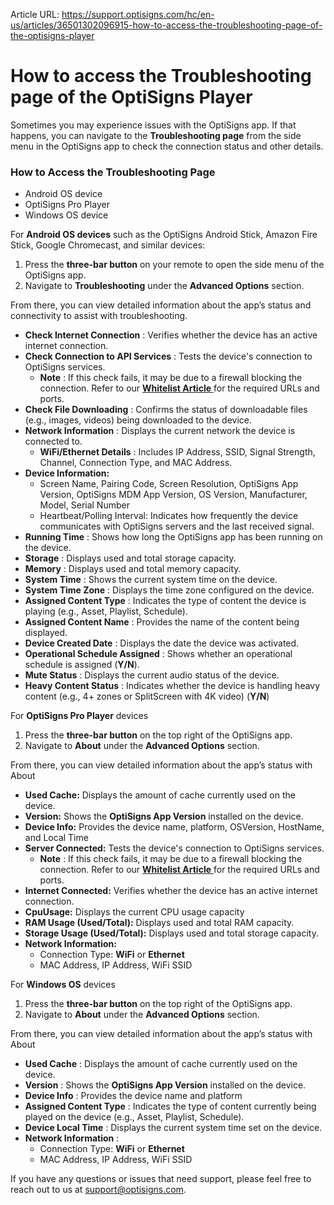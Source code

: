 Article URL: https://support.optisigns.com/hc/en-us/articles/36501302096915-how-to-access-the-troubleshooting-page-of-the-optisigns-player

# How to access the Troubleshooting page of the OptiSigns Player

Sometimes you may experience issues with the OptiSigns app. If that happens,
you can navigate to the **Troubleshooting page** from the side menu in the
OptiSigns app to check the connection status and other details.

### **How to Access the Troubleshooting Page**

  * Android OS device
  * OptiSigns Pro Player
  * Windows OS device

For **Android OS devices** such as the OptiSigns Android Stick, Amazon Fire
Stick, Google Chromecast, and similar devices:

  1. Press the **three-bar button** on your remote to open the side menu of the OptiSigns app.
  2. Navigate to **Troubleshooting** under the **Advanced Options** section.

From there, you can view detailed information about the app’s status and
connectivity to assist with troubleshooting.

  * **Check Internet Connection** : Verifies whether the device has an active internet connection.
  * **Check Connection to API Services** : Tests the device's connection to OptiSigns services. 
    * **Note** : If this check fails, it may be due to a firewall blocking the connection. Refer to our [**Whitelist Article** ](https://support.optisigns.com/hc/en-us/articles/360047275934)for the required URLs and ports.
  * **Check File Downloading** : Confirms the status of downloadable files (e.g., images, videos) being downloaded to the device.
  * **Network Information** : Displays the current network the device is connected to. 
    * **WiFi/Ethernet Details** : Includes IP Address, SSID, Signal Strength, Channel, Connection Type, and MAC Address.
  * **Device Information:**
    * Screen Name, Pairing Code, Screen Resolution, OptiSigns App Version, OptiSigns MDM App Version, OS Version, Manufacturer, Model, Serial Number
    * Heartbeat/Polling Interval: Indicates how frequently the device communicates with OptiSigns servers and the last received signal.
  * **Running Time** : Shows how long the OptiSigns app has been running on the device.
  * **Storage** : Displays used and total storage capacity.
  * **Memory** : Displays used and total memory capacity.
  * **System Time** : Shows the current system time on the device.
  * **System Time Zone** : Displays the time zone configured on the device.
  * **Assigned Content Type** : Indicates the type of content the device is playing (e.g., Asset, Playlist, Schedule).
  * **Assigned Content Name** : Provides the name of the content being displayed.
  * **Device Created Date** : Displays the date the device was activated.
  * **Operational Schedule Assigned** : Shows whether an operational schedule is assigned (**Y/N**).
  * **Mute Status** : Displays the current audio status of the device.
  * **Heavy Content Status** : Indicates whether the device is handling heavy content (e.g., 4+ zones or SplitScreen with 4K video) (**Y/N**)

For **OptiSigns Pro Player** devices

  1. Press the **three-bar button** on the top right of the OptiSigns app.
  2. Navigate to **About** under the **Advanced Options** section.

From there, you can view detailed information about the app’s status with
About

  * **Used Cache:** Displays the amount of cache currently used on the device.
  * **Version:** Shows the **OptiSigns App Version** installed on the device.
  * **Device Info:** Provides the device name, platform, OSVersion, HostName, and Local Time
  * **Server Connected:** Tests the device's connection to OptiSigns services. 
    * **Note** : If this check fails, it may be due to a firewall blocking the connection. Refer to our [**Whitelist Article** ](https://support.optisigns.com/hc/en-us/articles/360047275934)for the required URLs and ports.
  * **Internet Connected:** Verifies whether the device has an active internet connection.
  * **CpuUsage:** Displays the current CPU usage capacity
  * **RAM Usage (Used/Total):** Displays used and total RAM capacity.
  * **Storage Usage (Used/Total):** Displays used and total storage capacity.
  * **Network Information:**
    * Connection Type: **WiFi** or **Ethernet**
    * MAC Address, IP Address, WiFi SSID

For **Windows OS** devices

  1. Press the **three-bar button** on the top right of the OptiSigns app.
  2. Navigate to **About** under the **Advanced Options** section.

From there, you can view detailed information about the app’s status with
About

  * **Used Cache** : Displays the amount of cache currently used on the device.
  * **Version** : Shows the **OptiSigns App Version** installed on the device.
  * **Device Info** : Provides the device name and platform
  * **Assigned Content Type** : Indicates the type of content currently being played on the device (e.g., Asset, Playlist, Schedule).
  * **Device Local Time** : Displays the current system time set on the device.
  * **Network Information** : 
    * Connection Type: **WiFi** or **Ethernet**
    * MAC Address, IP Address, WiFi SSID

If you have any questions or issues that need support, please feel free to
reach out to us at [support@optisigns.com](mailto:support@optisigns.com).

